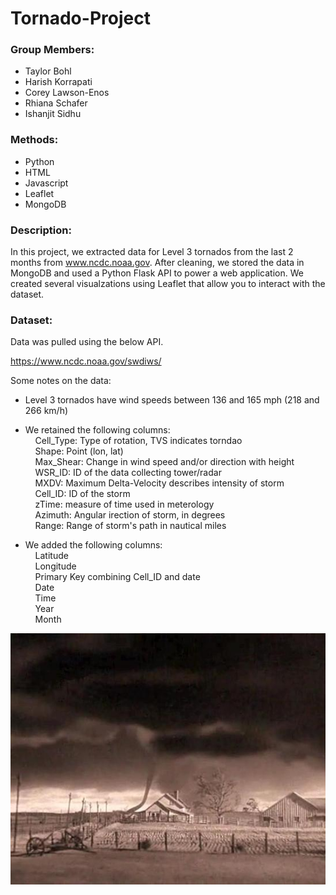 # Tornado-Project

### Group Members:

- Taylor Bohl
- Harish Korrapati
- Corey Lawson-Enos
- Rhiana Schafer
- Ishanjit Sidhu

### Methods:
* Python
* HTML
* Javascript
* Leaflet
* MongoDB

### Description:
In this project, we extracted data for Level 3 tornados from the last 2 months from www.ncdc.noaa.gov. After cleaning, we stored the data in MongoDB and used a Python Flask API to power a web application. We created several visualzations using Leaflet that allow you to interact with the dataset.

### Dataset:

Data was pulled using the below API. 

https://www.ncdc.noaa.gov/swdiws/

Some notes on the data:  
- Level 3 tornados have wind speeds between 136 and 165 mph (218 and 266 km/h)
- We retained the following columns:  
&nbsp;&nbsp;&nbsp;&nbsp;Cell_Type: Type of rotation, TVS indicates torndao  
&nbsp;&nbsp;&nbsp;&nbsp;Shape: Point (lon, lat)  
&nbsp;&nbsp;&nbsp;&nbsp;Max_Shear: Change in wind speed and/or direction with height  
&nbsp;&nbsp;&nbsp;&nbsp;WSR_ID: ID of the data collecting tower/radar  
&nbsp;&nbsp;&nbsp;&nbsp;MXDV: Maximum Delta-Velocity describes intensity of storm  
&nbsp;&nbsp;&nbsp;&nbsp;Cell_ID: ID of the storm  
&nbsp;&nbsp;&nbsp;&nbsp;zTime: measure of time used in meterology  
&nbsp;&nbsp;&nbsp;&nbsp;Azimuth: Angular irection of storm, in degrees  
&nbsp;&nbsp;&nbsp;&nbsp;Range: Range of storm's path in nautical miles  

- We added the following columns:  
&nbsp;&nbsp;&nbsp;&nbsp;Latitude  
&nbsp;&nbsp;&nbsp;&nbsp;Longitude  
&nbsp;&nbsp;&nbsp;&nbsp;Primary Key combining Cell_ID and date  
&nbsp;&nbsp;&nbsp;&nbsp;Date  
&nbsp;&nbsp;&nbsp;&nbsp;Time  
&nbsp;&nbsp;&nbsp;&nbsp;Year  
&nbsp;&nbsp;&nbsp;&nbsp;Month  

![kansas](imgs/kansas.jpg)